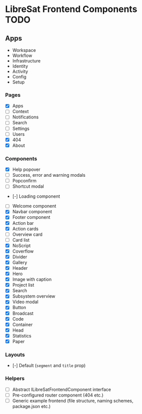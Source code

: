 # LibreSat Frontend Components TODO

## Apps

- Workspace
- Workflow
- Infrastructure
- Identity
- Activity
- Config
- Setup

### Pages

- [x] Apps
- [ ] Context
- [ ] Notifications
- [ ] Search
- [ ] Settings
- [ ] Users
- [x] 404
- [x] About

### Components

- [x] Help popover
- [ ] Success, error and warning modals
- [ ] Popconfirm
- [ ] Shortcut modal
- [-] Loading component
- [ ] Welcome component
- [x] Navbar component
- [x] Footer component
- [x] Action bar
- [x] Action cards
- [ ] Overview card
- [ ] Card list
- [x] NoScript
- [x] Coverflow
- [x] Divider
- [x] Gallery
- [x] Header
- [x] Hero
- [x] Image with caption
- [x] Project list
- [x] Search
- [x] Subsystem overview
- [x] Video modal
- [x] Button
- [x] Broadcast
- [x] Code
- [x] Container
- [x] Head
- [x] Statistics
- [x] Paper

### Layouts

- [-] Default (`segment` and `title` prop)

### Helpers

- [ ] Abstract ILibreSatFrontendComponent interface
- [ ] Pre-configured router component (404 etc.)
- [ ] Generic example frontend (file structure, naming schemes, package.json etc.)
